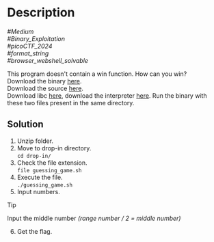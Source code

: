 # Description

_#Medium_<br>
_#Binary_Exploitation_<br>
_#picoCTF_2024_<br>
_#format_string_<br>
_#browser_webshell_solvable_<br>

This program doesn't contain a win function. How can you win?<br>
Download the binary [here](../format_string_3/format_string_3).<br>
Download the source [here](../format_string_3/format_string_3).<br>
Download libc [here](../format_string_3/format_string_3), download the interpreter [here](../format_string_3/format_string_3). Run the binary with these two files present in the same directory.

## Solution

1. Unzip folder.
2. Move to drop-in directory.<br>
   `cd drop-in/`
3. Check the file extension.<br>
   `file guessing_game.sh`
4. Execute the file.<br>
   `./guessing_game.sh`
5. Input numbers.<br>
> [!TIP]
> Input the middle number *(range number / 2 = middle number)*

6. Get the flag.
